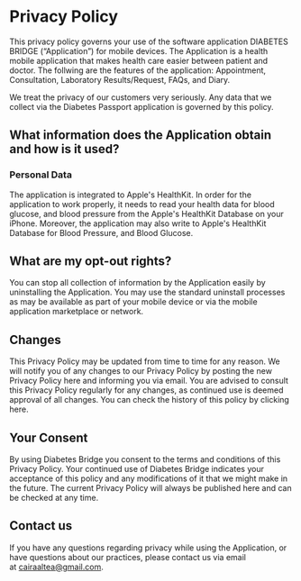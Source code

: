 # Privacy Policy
This privacy policy governs your use of the software application DIABETES BRIDGE (“Application”) for mobile devices. The Application is a health mobile application that makes health care easier between patient and doctor. The follwing are the features of the application: Appointment, Consultation, Laboratory Results/Request, FAQs, and Diary.

We treat the privacy of our customers very seriously. Any data that we collect via the Diabetes Passport application is governed by this policy.

## What information does the Application obtain and how is it used?
### Personal Data
The application is integrated to Apple's HealthKit. In order for the application to work properly, it needs to read your health data for blood glucose, and blood pressure from the Apple's HealthKit Database on your iPhone. Moreover, the application may also write to Apple's HealthKit Database for Blood Pressure, and Blood Glucose.

## What are my opt-out rights?
You can stop all collection of information by the Application easily by uninstalling the Application. You may use the standard uninstall processes as may be available as part of your mobile device or via the mobile application marketplace or network.

## Changes
This Privacy Policy may be updated from time to time for any reason. We will notify you of any changes to our Privacy Policy by posting the new Privacy Policy here and informing you via email. You are advised to consult this Privacy Policy regularly for any changes, as continued use is deemed approval of all changes. You can check the history of this policy by clicking here.
 
## Your Consent
By using Diabetes Bridge you consent to the terms and conditions of this Privacy Policy. Your continued use of Diabetes Bridge indicates your acceptance of this policy and any modifications of it that we might make in the future. The current Privacy Policy will always be published here and can be checked at any time.
 
## Contact us
If you have any questions regarding privacy while using the Application, or have questions about our practices, please contact us via email at cairaaltea@gmail.com.

